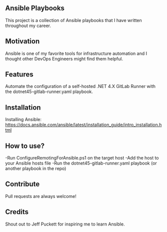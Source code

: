 ## Ansible Playbooks
This project is a collection of Ansible playbooks that I have written throughout my career. 

## Motivation
Ansible is one of my favorite tools for infrastructure automation and I thought other DevOps Engineers might find them helpful.

## Features
Automate the configuration of a self-hosted .NET 4.X GitLab Runner with the dotnet45-gitlab-runner.yaml playbook.

## Installation
Installing Ansible: https://docs.ansible.com/ansible/latest/installation_guide/intro_installation.html

## How to use?
-Run ConfigureRemotingForAnsible.ps1 on the target host
-Add the host to your Ansible hosts file
-Run the dotnet45-gitlab-runner.yaml playbook (or another playbook in the repo)

## Contribute
Pull requests are always welcome!

## Credits
Shout out to Jeff Puckett for inspiring me to learn Ansible.
